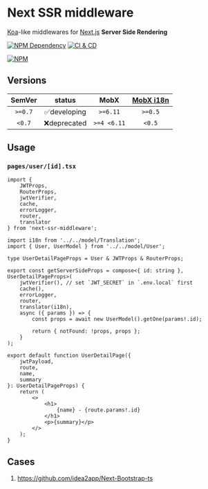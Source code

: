 # Next SSR middleware

[Koa][1]-like middlewares for [Next.js][2] **Server Side Rendering**

[![NPM Dependency](https://img.shields.io/librariesio/github/idea2app/Next-SSR-middleware.svg)][3]
[![CI & CD](https://github.com/idea2app/Next-SSR-middleware/actions/workflows/main.yml/badge.svg)][4]

[![NPM](https://nodei.co/npm/next-ssr-middleware.png?downloads=true&downloadRank=true&stars=true)][5]

## Versions

| SemVer  |    status    |    MobX     | [MobX i18n][6] |
| :-----: | :----------: | :---------: | :------------: |
| `>=0.7` | ✅developing |  `>=6.11`   |    `>=0.5`     |
| `<0.7`  | ❌deprecated | `>=4 <6.11` |     `<0.5`     |

## Usage

### `pages/user/[id].tsx`

```tsx
import {
    JWTProps,
    RouterProps,
    jwtVerifier,
    cache,
    errorLogger,
    router,
    translator
} from 'next-ssr-middleware';

import i18n from '../../model/Translation';
import { User, UserModel } from '../../model/User';

type UserDetailPageProps = User & JWTProps & RouterProps;

export const getServerSideProps = compose<{ id: string }, UserDetailPageProps>(
    jwtVerifier(), // set `JWT_SECRET` in `.env.local` first
    cache(),
    errorLogger,
    router,
    translator(i18n),
    async ({ params }) => {
        const props = await new UserModel().getOne(params!.id);

        return { notFound: !props, props };
    }
);

export default function UserDetailPage({
    jwtPayload,
    route,
    name,
    summary
}: UserDetailPageProps) {
    return (
        <>
            <h1>
                {name} - {route.params!.id}
            </h1>
            <p>{summary}</p>
        </>
    );
}
```

## Cases

1. https://github.com/idea2app/Next-Bootstrap-ts

[1]: https://koajs.com/
[2]: https://nextjs.org/
[3]: https://libraries.io/npm/next-ssr-middleware
[4]: https://github.com/idea2app/Next-SSR-middleware/actions/workflows/main.yml
[5]: https://nodei.co/npm/next-ssr-middleware/
[6]: https://github.com/idea2app/MobX-i18n
